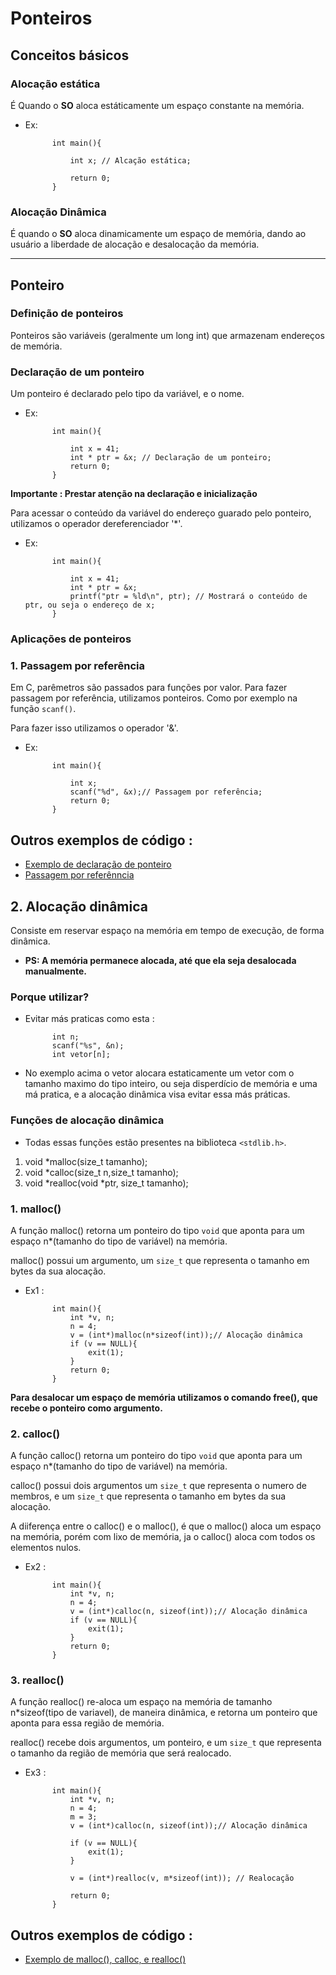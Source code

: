 # Ponteiros

## Conceitos básicos

### Alocação estática 

É Quando o **SO** aloca estáticamente um espaço constante na memória.

- Ex:

			int main(){
				
				int x; // Alcação estática;
				
				return 0;			
			}


### Alocação Dinâmica

É quando o **SO** aloca dinamicamente um espaço de memória, dando ao usuário a liberdade de alocação e desalocação da memória.


--------------------------------------------------------------------------------------------------

## Ponteiro

### Definição de ponteiros

Ponteiros são variáveis (geralmente um long int) que armazenam endereços de memória.

### Declaração de um ponteiro	

Um ponteiro é declarado pelo tipo da variável, e o nome.

- Ex:

			int main(){
				
				int x = 41;
				int * ptr = &x; // Declaração de um ponteiro;
				return 0;
			}

</strong>**Importante : Prestar atenção na declaração e inicialização**</strong>

Para acessar o conteúdo da variável do endereço guarado pelo ponteiro, utilizamos o operador dereferenciador '*'.

- Ex:

			int main(){
				
				int x = 41;
				int * ptr = &x;	
				printf("ptr = %ld\n", ptr); // Mostrará o conteúdo de ptr, ou seja o endereço de x;
			}

### Aplicações de ponteiros

### 1. Passagem por referência

Em C, parêmetros são passados para funções por valor. Para fazer passagem por referência, utilizamos ponteiros. Como por exemplo na função `scanf()`.

Para fazer isso utilizamos o operador '&'.	

- Ex: 
	
			int main(){
				
				int x;
				scanf("%d", &x);// Passagem por referência;
				return 0;
			}
			
## Outros exemplos de código :

- [Exemplo de declaração de ponteiro](./Ex1_ptr.c)
- [Passagem por referênncia](./Ex2_ptr.c)

## 2. Alocação dinâmica

Consiste em reservar espaço na memória em tempo de execução, de forma dinâmica.

- **PS: A memória permanece alocada, até que ela seja desalocada manualmente.**

### Porque utilizar?

- Evitar más praticas como esta :

            int n;
            scanf("%s", &n);
            int vetor[n];

- No exemplo acima o vetor alocara estaticamente um vetor com o tamanho maximo do tipo inteiro, ou seja disperdício de memória e uma má pratica, e a alocação dinâmica visa evitar essa más práticas.

### Funções de alocação dinâmica

- Todas essas funções estão presentes na biblioteca `<stdlib.h>`.

1. void *malloc(size_t tamanho);
2. void *calloc(size_t n,size_t tamanho);
3. void *realloc(void *ptr, size_t tamanho);

### 1. malloc()

A função malloc() retorna um ponteiro do tipo `void` que aponta para um espaço n*(tamanho do tipo de variável) na memória.

malloc() possui um argumento, um `size_t` que representa o tamanho em bytes da sua alocação.

- Ex1 :

			int main(){
				int *v, n;
				n = 4;
				v = (int*)malloc(n*sizeof(int));// Alocação dinâmica
				if (v == NULL){
					exit(1);
				}
				return 0;
			}

**Para desalocar um espaço de memória utilizamos o comando free(), que recebe o ponteiro como argumento.**

### 2. calloc()

A função calloc() retorna um ponteiro do tipo `void` que aponta para um espaço n*(tamanho do tipo de variável) na memória.

calloc() possui dois argumentos um `size_t` que representa o numero de membros, e um `size_t` que representa o tamanho em bytes da sua alocação.

A diiferença entre o calloc() e o malloc(), é que o malloc() aloca um espaço na memória, porém com lixo de memória, ja o calloc() aloca com todos os elementos nulos.

- Ex2 :

			int main(){
				int *v, n;
				n = 4;
				v = (int*)calloc(n, sizeof(int));// Alocação dinâmica
				if (v == NULL){
					exit(1);
				}
				return 0;
			}

### 3. realloc()

A função realloc() re-aloca um espaço na memória de tamanho n*sizeof(tipo de variavel), de maneira dinâmica, e retorna um ponteiro que aponta para essa região de memória.

realloc() recebe dois argumentos, um ponteiro, e um `size_t` que representa o tamanho da região de memória que será realocado.

- Ex3 :

			int main(){
				int *v, n;
				n = 4;
				m = 3;
				v = (int*)calloc(n, sizeof(int));// Alocação dinâmica
				
				if (v == NULL){
					exit(1);
				}

				v = (int*)realloc(v, m*sizeof(int)); // Realocação 
				
				return 0;
			}

## Outros exemplos de código :
 
 - [Exemplo de malloc(), calloc, e realloc()](./Ex3_ptr.c)